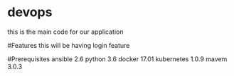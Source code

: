 # devops
this is the main code for our application

#Features
this will be having login feature

#Prerequisites
ansible 2.6
python 3.6
docker 17.01
kubernetes 1.0.9
mavem 3.0.3
